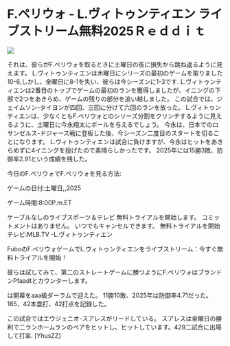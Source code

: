 # F.ペリウォ - L.ヴィトゥンティエン ライブストリーム無料2025Ｒｅｄｄｉｔ  
  
  
[![](https://i.imgur.com/qSNzIqt.png)](https://movie.rssnews.media/ooYVzvA.php)  
  
それは、彼らがF.ペリウォを取るときに土曜日の夜に損失から跳ね返るように見えます。 L.ヴィトゥンティエンは木曜日にシリーズの最初のゲームを取りました10-6,しかし、金曜日に8-1を失い、彼らは今シーズンに1-3です. L.ヴィトゥンティエンは2番目のトップでゲームの最初のランを獲得しましたが、イニングの下部で2つをあきらめ、ゲームの残りの部分を追い越しました。 この試合では、ジェイムソン-タイヨンが四回、三回に分けて六回のランを放った。 L.ヴィトゥンティエンは、少なくともF.ペリウォとのシリーズ分割をクリンチするように見えるように、土曜日に今永翔太にボールを与えるでしょう。 今永は、日本でのロサンゼルス-ドジャース戦に登板した後、今シーズン二度目のスタートを切ることになります。 L.ヴィトゥンティエンは試合に負けますが、今永はヒットをあきらめずに4イニングを投げたので素晴らしかったです。 2025年には15勝3敗、防御率2.91という成績を残した。

今日のF.ペリウォでF.ペリウォを見る方法:

ゲームの日付:土曜日,,2025

ゲーム時間:8:00P.m.ET

ケーブルなしのライブスポーツ＆テレビ
無料トライアルを開始します。 コミットメントはありません。 いつでもキャンセルできます。
無料トライアルを開始
テレビ:MLB.TV -L.ヴィトゥンティエン

FuboのF.ペリウォゲームでL.ヴィトゥンティエンをライブストリーム：今すぐ無料トライアルを開始！

彼らは試してみて、第二のストレートゲームに勝つようにF.ペリウォはブランドンPfaadtとカウンターします。

は開幕をaaa級ダーラムで迎えた。 11勝10敗、2025年は防御率4.71だった。 185、42本塁打、42打点を記録した。

この試合ではエウジェニオ-スアレスがリードしている。 スアレスは金曜日の勝利で二ランホームランのペアをヒットし、ヒットしています。429二試合に出場して打率. [YhusZZ]